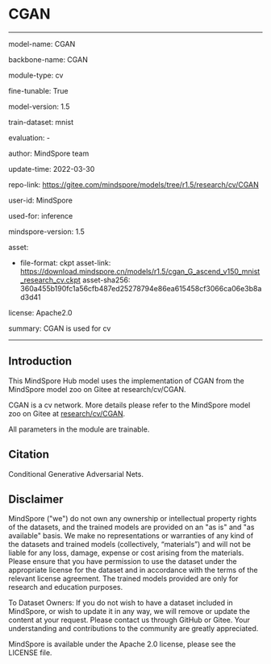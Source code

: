 # CGAN

---

model-name: CGAN

backbone-name: CGAN

module-type: cv

fine-tunable: True

model-version: 1.5

train-dataset: mnist

evaluation: -

author: MindSpore team

update-time: 2022-03-30

repo-link: <https://gitee.com/mindspore/models/tree/r1.5/research/cv/CGAN>

user-id: MindSpore

used-for: inference

mindspore-version: 1.5

asset:

-
    file-format: ckpt
    asset-link: <https://download.mindspore.cn/models/r1.5/cgan_G_ascend_v150_mnist_research_cv.ckpt>
    asset-sha256: 360a455b190fc1a56cfb487ed25278794e86ea615458cf3066ca06e3b8ad3d41

license: Apache2.0

summary: CGAN is used for cv

---

## Introduction

This MindSpore Hub model uses the implementation of CGAN from the MindSpore model zoo on Gitee at research/cv/CGAN.

CGAN is a cv network. More details please refer to the MindSpore model zoo on Gitee at [research/cv/CGAN](https://gitee.com/mindspore/models/blob/r1.5/research/cv/CGAN/README.md).

All parameters in the module are trainable.

## Citation

Conditional Generative Adversarial Nets.

## Disclaimer

MindSpore ("we") do not own any ownership or intellectual property rights of the datasets, and the trained models are provided on an "as is" and "as available" basis. We make no representations or warranties of any kind of the datasets and trained models (collectively, “materials”) and will not be liable for any loss, damage, expense or cost arising from the materials. Please ensure that you have permission to use the dataset under the appropriate license for the dataset and in accordance with the terms of the relevant license agreement. The trained models provided are only for research and education purposes.

To Dataset Owners: If you do not wish to have a dataset included in MindSpore, or wish to update it in any way, we will remove or update the content at your request. Please contact us through GitHub or Gitee. Your understanding and contributions to the community are greatly appreciated.

MindSpore is available under the Apache 2.0 license, please see the LICENSE file.
